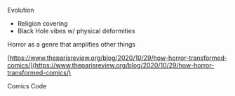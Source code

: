 Evolution

- Religion covering
- Black Hole vibes w/ physical deformities

  

Horror as a genre that amplifies other things

  

[https://www.theparisreview.org/blog/2020/10/29/how-horror-transformed-comics/](https://www.theparisreview.org/blog/2020/10/29/how-horror-transformed-comics/)

Comics Code